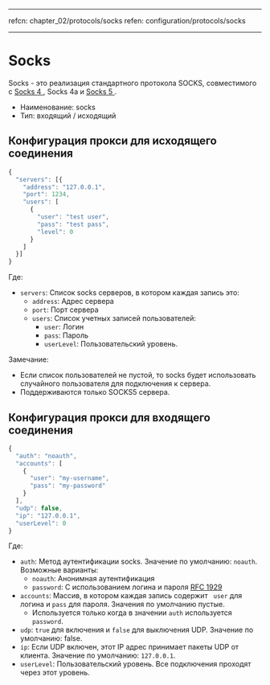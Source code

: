 * * *

refcn: chapter_02/protocols/socks refen: configuration/protocols/socks

* * *

# Socks

Socks - это реализация стандартного протокола SOCKS, совместимого с [ Socks 4 ](http://ftp.icm.edu.pl/packages/socks/socks4/SOCKS4.protocol), Socks 4а и [ Socks 5 ](http://ftp.icm.edu.pl/packages/socks/socks4/SOCKS4.protocol).

* Наименование: socks
* Тип: входящий / исходящий

## Конфигурация прокси для исходящего соединения

```javascript
{
  "servers": [{
    "address": "127.0.0.1",
    "port": 1234,
    "users": [
      {
        "user": "test user",
        "pass": "test pass",
        "level": 0
      }
    ]
  }]
}
```

Где:

* `servers`: Список socks серверов, в котором каждая запись это: 
  * `address`: Адрес сервера
  * `port`: Порт сервера
  * `users`: Список учетных записей пользователей: 
    * `user`: Логин
    * `pass`: Пароль
    * ` userLevel `: Пользовательский уровень.

Замечание:

* Если список пользователей не пустой, то socks будет использовать случайного пользователя для подключения к сервера.
* Поддерживаются только SOCKS5 сервера.

## Конфигурация прокси для входящего соединения

```javascript
{
  "auth": "noauth",
  "accounts": [
    {
      "user": "my-username",
      "pass": "my-password"
    }
  ],
  "udp": false,
  "ip": "127.0.0.1",
  "userLevel": 0
}
```

Где:

* `auth`: Метод аутентификации socks. Значение по умолчанию: `noauth`. Возможные варианты: 
  * `noauth`: Анонимная аутентификация
  * `password`: С использованием логина и пароля [RFC 1929](https://tools.ietf.org/html/rfc1929)
* `accounts`: Массив, в котором каждая запись содержит ` user` для логина и ` pass ` для пароля. Значения по умолчанию пустые. 
  * Используется только когда в значении `auth` используется `password`.
* `udp`: `true` для включения и `false` для выключения UDP. Значение по умолчанию: false.
* `ip`: Если UDP включен, этот IP адрес принимает пакеты UDP от клиента. Значение по умолчанию: `127.0.0.1`.
* ` userLevel `: Пользовательский уровень. Все подключения проходят через этот уровень.